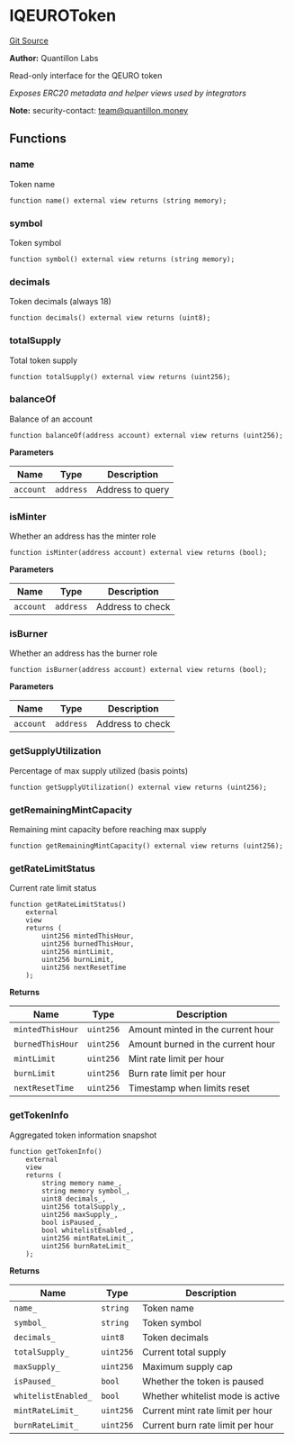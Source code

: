 # IQEUROToken
[Git Source](https://github.com/Quantillon-Labs/smart-contracts/quantillon-protocol/blob/0f0dbb121f43b13af9ae20daf5712ecd7ace5cc7/src/interfaces/IQEUROToken.sol)

**Author:**
Quantillon Labs

Read-only interface for the QEURO token

*Exposes ERC20 metadata and helper views used by integrators*

**Note:**
security-contact: team@quantillon.money


## Functions
### name

Token name


```solidity
function name() external view returns (string memory);
```

### symbol

Token symbol


```solidity
function symbol() external view returns (string memory);
```

### decimals

Token decimals (always 18)


```solidity
function decimals() external view returns (uint8);
```

### totalSupply

Total token supply


```solidity
function totalSupply() external view returns (uint256);
```

### balanceOf

Balance of an account


```solidity
function balanceOf(address account) external view returns (uint256);
```
**Parameters**

|Name|Type|Description|
|----|----|-----------|
|`account`|`address`|Address to query|


### isMinter

Whether an address has the minter role


```solidity
function isMinter(address account) external view returns (bool);
```
**Parameters**

|Name|Type|Description|
|----|----|-----------|
|`account`|`address`|Address to check|


### isBurner

Whether an address has the burner role


```solidity
function isBurner(address account) external view returns (bool);
```
**Parameters**

|Name|Type|Description|
|----|----|-----------|
|`account`|`address`|Address to check|


### getSupplyUtilization

Percentage of max supply utilized (basis points)


```solidity
function getSupplyUtilization() external view returns (uint256);
```

### getRemainingMintCapacity

Remaining mint capacity before reaching max supply


```solidity
function getRemainingMintCapacity() external view returns (uint256);
```

### getRateLimitStatus

Current rate limit status


```solidity
function getRateLimitStatus()
    external
    view
    returns (
        uint256 mintedThisHour,
        uint256 burnedThisHour,
        uint256 mintLimit,
        uint256 burnLimit,
        uint256 nextResetTime
    );
```
**Returns**

|Name|Type|Description|
|----|----|-----------|
|`mintedThisHour`|`uint256`|Amount minted in the current hour|
|`burnedThisHour`|`uint256`|Amount burned in the current hour|
|`mintLimit`|`uint256`|Mint rate limit per hour|
|`burnLimit`|`uint256`|Burn rate limit per hour|
|`nextResetTime`|`uint256`|Timestamp when limits reset|


### getTokenInfo

Aggregated token information snapshot


```solidity
function getTokenInfo()
    external
    view
    returns (
        string memory name_,
        string memory symbol_,
        uint8 decimals_,
        uint256 totalSupply_,
        uint256 maxSupply_,
        bool isPaused_,
        bool whitelistEnabled_,
        uint256 mintRateLimit_,
        uint256 burnRateLimit_
    );
```
**Returns**

|Name|Type|Description|
|----|----|-----------|
|`name_`|`string`|Token name|
|`symbol_`|`string`|Token symbol|
|`decimals_`|`uint8`|Token decimals|
|`totalSupply_`|`uint256`|Current total supply|
|`maxSupply_`|`uint256`|Maximum supply cap|
|`isPaused_`|`bool`|Whether the token is paused|
|`whitelistEnabled_`|`bool`|Whether whitelist mode is active|
|`mintRateLimit_`|`uint256`|Current mint rate limit per hour|
|`burnRateLimit_`|`uint256`|Current burn rate limit per hour|


